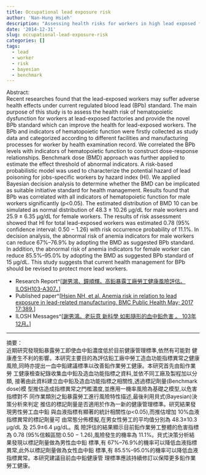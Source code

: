 ```yaml
---
title: Occupational lead exposure risk
author: 'Nan-Hung Hsieh'
description: "Assessing health risks for workers in high lead exposed factories"
date: '2014-12-31'
slug: occupational-lead-exposure-risk
categories: []
tags:
  - lead
  - worker
  - risk
  - bayesian
  - benchmark
---
```


Abstract:  
Recent researches found that the lead-exposed workers may suffer adverse health
effects under current regulated blood lead (BPb) standard. The main purpose of this study is
to assess the health risk of hematopoietic dysfunction for workers at lead-exposed factories
and provide the novel BPb standard which can improve the health for lead-exposed workers.
The BPb and indicators of hematopoietic function were firstly collected as study data and
categorized according to different facilities and manufacturing processes for worker by
health examination record. We correlated the BPb levels with indicators of hematopoietic
function to construct dose-response relationships. Benchmark dose (BMD) approach was
further applied to estimate the effect threshold of abnormal indicators. A risk-based
probabilistic model was used to characterize the potential hazard of lead poisoning for
jobs-specific workers by hazard index (HI). We applied Bayesian decision analysis to
determine whether the BMD can be implicated as suitable initiative standard for health
management. Results found that BPb was correlated with all indicators of hematopoietic
function for male workers significantly (p<0.05). The estimated distribution of BMD 10 can
be simulated as normal distribution of 48.3 ± 10.26 μg/dL for male workers and 25.9 ± 6.35
μg/dL for female workers. The results of risk assessment showed that HI for total
lead-exposed workers was estimated 0.78 (95% confidence interval: 0.50 − 1.26) with risk
occurrence probability of 11.1%. In decision analysis, the abnormal risk of anemia indicators
for male workers can reduce 67%–76.9% by adopting the BMD as suggested BPb standard.
In addition, the abnormal risk of anemia indicators for female worker can reduce
85.5%–95.0% by adopting the BMD as suggested BPb standard of 15 μg/dL. This study
suggests that current health management for BPb should be revised to protect more lead
workers.

- Research Report^[[謝男鴻、鐘順輝。高鉛暴露工廠勞工健康風險評估。ILOSH103-A307。](https://laws.ilosh.gov.tw/ioshcustom/Web/YearlyReserachReports/Detail?id=2764)] 
- Published paper^[[Hsien NH, et al. Anemia risk in relation to lead exposure in lead-related manufacturing. BMC Public Health May; 2017 17:389.](hhttps://bmcpublichealth.biomedcentral.com/articles/10.1186/s12889-017-4315-7)]
- ILOSH Messages^[[謝男鴻。老玩意 新科學 如影隨形的血中鉛危害 。 103年12月。](https://laws.ilosh.gov.tw/ioshcustom/Web/SafetyMessages/Detail2?id=1460)]

***

摘要：   
近期研究發現鉛暴露勞工即使血中鉛濃度低於目前健康管理標準,依然有可能對
健康產生不利的影響。本研究主要目的為評估鉛工廠中勞工造血功能指標異常之健康
風險,同時亦提出一血中鉛建議標準以改善鉛作業勞工健康。本研究首先由鉛作業勞
工健康檢查紀錄收集血中鉛及造血功能指標之資料,並依不同工廠及製程加以分類,
接著由此資料建立血中鉛及造血功能指標之相關性,透過標記劑量(Benchmark dose)模
型推估造成指標異常之門檻濃度,並應用一機率風險為基礎之模型,以危害指標對不
同作業類別之鉛暴露勞工進行風險特性描述,最後利用貝式(Bayesian)決策分析來判定
推估的標記劑量是否適用於作為一新的健康管理標準。研究結果發現男性勞工血中鉛
與血液指標有顯著的統計相關性(p<0.05),而推估增加 10%血液指標異常的標記劑量可
由常態分佈模擬,在男女性勞工的平均值分別為 48.3±10.3 μg/dL 及 25.9±6.4 μg/dL。風
險評估的結果顯示目前鉛作業勞工整體的危害指標為 0.78 (95%信賴區間:0.50 −
1.26),風險發生的機率為 11.1%。貝式決策分析結果發現以標記劑量做為男性血中鉛
標準,有 67%–76.9%的機率可以降低血液指標異常,此外以標記劑量做為女性血中鉛
標準,有 85.5%–95.0%的機率可以降低血液指標異常。本研究建議目前血中鉛健康管
理標準應該持續修訂以保障更多鉛作業勞工健康。